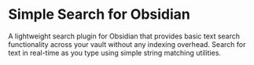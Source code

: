 # Simple Search for Obsidian

A lightweight search plugin for Obsidian that provides basic text search functionality across your vault without any indexing overhead. Search for text in real-time as you type using simple string matching utilities.
